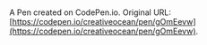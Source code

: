 # 

A Pen created on CodePen.io. Original URL: [https://codepen.io/creativeocean/pen/gOmEevw](https://codepen.io/creativeocean/pen/gOmEevw).

